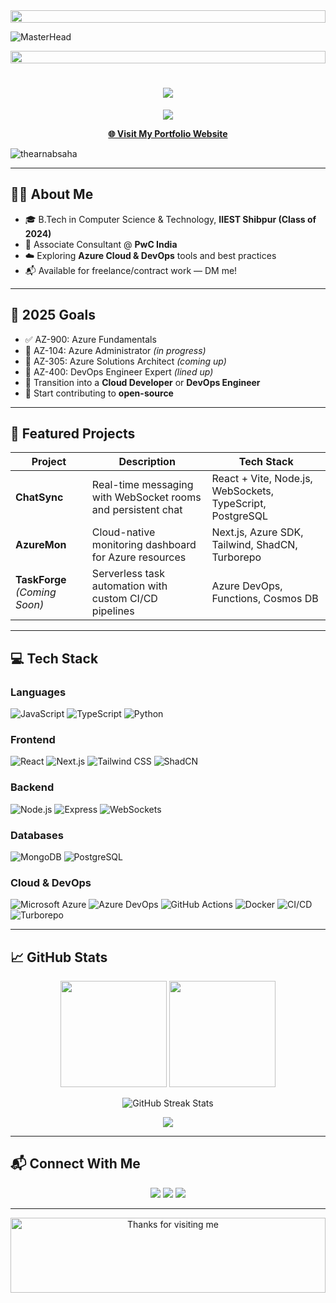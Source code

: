   <img src="https://i.imgur.com/dBaSKWF.gif" height="20" width="100%"> 



 <!--  ![MasterHead](https://miro.medium.com/max/1400/1*mqv03KrlG5LK2XU1uV4LJg.gif). -->

 ![MasterHead](https://github.com/amandewatnitrr/amandewatnitrr/blob/c0e0a8a3090a27073acfd6e729a094cfc3e10c55/header_.png) 

 <!--![MasterHead](https://developers.giphy.com/branch/master/static/api-512d36c09662682717108a38bbb5c57d.gif)  -->

<img src="https://i.imgur.com/dBaSKWF.gif" height="20" width="100%">

<h1 align="center">
  <a href="https://git.io/typing-svg">
    <img src="https://readme-typing-svg.herokuapp.com/?lines=Hello,+There!+👋;This+is+Arnab+Saha;Nice+to+meet+you!&center=true&size=35">
  </a>
</h1>





<p align="center">
  <img src="https://capsule-render.vercel.app/api?type=waving&color=0e72ec&height=200&section=header&text=Welcome%20to%20Arnab's%20GitHub!&fontColor=ffffff&fontSize=30&fontAlign=50&fontAlignY=40"/>
</p>

<p align="center">
  <a href="https://grevelops.co" target="_blank"><strong>🌐 Visit My Portfolio Website</strong></a>
  <p display="inline"> <img src="https://komarev.com/ghpvc/?username=thearnabsaha&label=Profile%20views&color=0e75b6&style=flat" alt="thearnabsaha" /> 
</p>

---

## 🙋‍♂️ About Me
- 🎓 B.Tech in Computer Science & Technology, **IIEST Shibpur (Class of 2024)**
- 💼 Associate Consultant @ **PwC India**
- ☁️ Exploring **Azure Cloud & DevOps** tools and best practices
- 📬 Available for freelance/contract work — DM me!

---

## 🎯 2025 Goals

- ✅ AZ-900: Azure Fundamentals
- 🔄 AZ-104: Azure Administrator *(in progress)*
- 🔄 AZ-305: Azure Solutions Architect *(coming up)*
- 🔄 AZ-400: DevOps Engineer Expert *(lined up)*
- 🚀 Transition into a **Cloud Developer** or **DevOps Engineer**
- 🌱 Start contributing to **open-source**

---

## 🚀 Featured Projects

| Project | Description | Tech Stack |
|--------|-------------|------------|
| **ChatSync** | Real-time messaging with WebSocket rooms and persistent chat | React + Vite, Node.js, WebSockets, TypeScript, PostgreSQL |
| **AzureMon** | Cloud-native monitoring dashboard for Azure resources | Next.js, Azure SDK, Tailwind, ShadCN, Turborepo |
| **TaskForge** *(Coming Soon)* | Serverless task automation with custom CI/CD pipelines | Azure DevOps, Functions, Cosmos DB |

---

## 💻 Tech Stack

### Languages
![JavaScript](https://img.shields.io/badge/JavaScript-F7DF1E?style=for-the-badge&logo=javascript&logoColor=black)
![TypeScript](https://img.shields.io/badge/TypeScript-007ACC?style=for-the-badge&logo=typescript&logoColor=white)
![Python](https://img.shields.io/badge/Python-3776AB?style=for-the-badge&logo=python&logoColor=white)

### Frontend
![React](https://img.shields.io/badge/React-20232A?style=for-the-badge&logo=react&logoColor=61DAFB)
![Next.js](https://img.shields.io/badge/Next.js-000000?style=for-the-badge&logo=nextdotjs&logoColor=white)
![Tailwind CSS](https://img.shields.io/badge/Tailwind-06B6D4?style=for-the-badge&logo=tailwindcss&logoColor=white)
![ShadCN](https://img.shields.io/badge/ShadCN-000000?style=for-the-badge&logo=vercel&logoColor=white)

### Backend
![Node.js](https://img.shields.io/badge/Node.js-339933?style=for-the-badge&logo=node.js&logoColor=white)
![Express](https://img.shields.io/badge/Express-000000?style=for-the-badge&logo=express&logoColor=white)
![WebSockets](https://img.shields.io/badge/WebSockets-F00000?style=for-the-badge&logo=websockets&logoColor=white)

### Databases
![MongoDB](https://img.shields.io/badge/MongoDB-4EA94B?style=for-the-badge&logo=mongodb&logoColor=white)
![PostgreSQL](https://img.shields.io/badge/PostgreSQL-4169E1?style=for-the-badge&logo=postgresql&logoColor=white)

### Cloud & DevOps
![Microsoft Azure](https://img.shields.io/badge/Azure-0078D4?style=for-the-badge&logo=microsoft-azure&logoColor=white)
![Azure DevOps](https://img.shields.io/badge/Azure%20DevOps-0078D7?style=for-the-badge&logo=azuredevops&logoColor=white)
![GitHub Actions](https://img.shields.io/badge/GitHub%20Actions-2088FF?style=for-the-badge&logo=github-actions&logoColor=white)
![Docker](https://img.shields.io/badge/Docker-2496ED?style=for-the-badge&logo=docker&logoColor=white)
![CI/CD](https://img.shields.io/badge/CI%2FCD-blue?style=for-the-badge&logo=gitlab&logoColor=white)
![Turborepo](https://img.shields.io/badge/Turborepo-000000?style=for-the-badge&logo=turbo&logoColor=white)

---

## 📈 GitHub Stats

<div align="center">
  <img src="https://github-readme-stats.vercel.app/api?username=thearnabsaha&show_icons=true&theme=radical&count_private=true" height="170px"/>
  <img src="https://github-readme-stats.vercel.app/api/top-langs/?username=thearnabsaha&layout=compact&theme=radical" height="170px"/>
</div>

<p align="center">
  <img src="https://streak-stats.demolab.com/?user=thearnabsaha&theme=black-ice&hide_border=true" alt="GitHub Streak Stats"/>
</p>

<p align="center">
  <img src="https://github-profile-summary-cards.vercel.app/api/cards/profile-details?username=thearnabsaha&theme=github_dark"/>
</p>

---

## 📬 Connect With Me

<p align="center">
  <a href="https://github.com/thearnabsaha"><img src="https://img.shields.io/badge/GitHub-100000?style=for-the-badge&logo=github&logoColor=white"/></a>
  <a href="https://www.linkedin.com/in/thearnabsaha/"><img src="https://img.shields.io/badge/LinkedIn-0A66C2?style=for-the-badge&logo=linkedin&logoColor=white"/></a>
  <a href="https://www.instagram.com/thearnabsaha/"><img src="https://img.shields.io/badge/Instagram-E4405F?style=for-the-badge&logo=instagram&logoColor=white"/></a>
</p>

---

<p align="center">
  <img height="120" alt="Thanks for visiting me" width="100%" src="https://raw.githubusercontent.com/BrunnerLivio/brunnerlivio/master/images/marquee.svg" />
</p>
